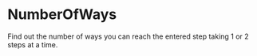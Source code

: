 # NumberOfWays
Find out the number of ways you can reach the entered step taking 1 or 2 steps at a time.
